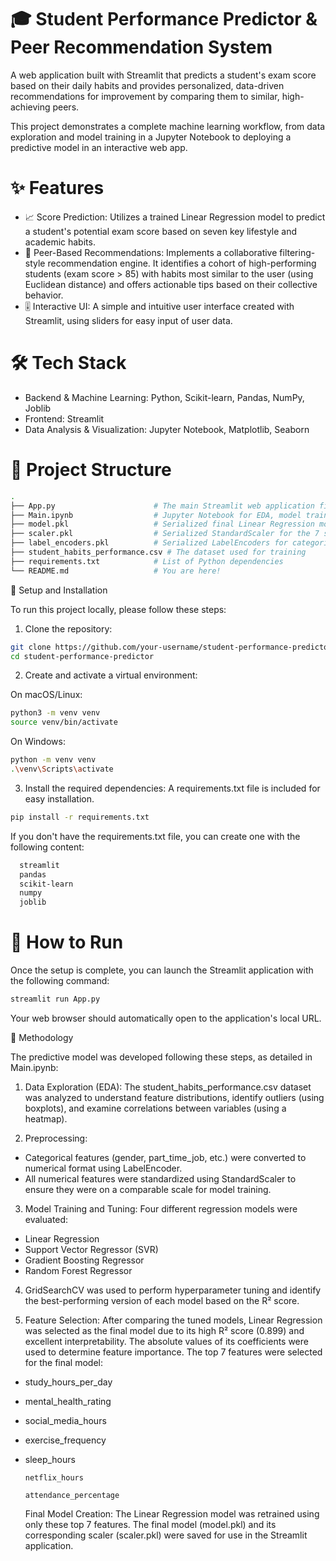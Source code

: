 # 🎓 Student Performance Predictor & Peer Recommendation System

A web application built with Streamlit that predicts a student's exam score based on their daily habits and provides personalized, data-driven recommendations for improvement by comparing them to similar, high-achieving peers.

This project demonstrates a complete machine learning workflow, from data exploration and model training in a Jupyter Notebook to deploying a predictive model in an interactive web app.

# ✨ Features

- 📈 Score Prediction: Utilizes a trained Linear Regression model to predict a student's potential exam score based on seven key lifestyle and academic habits.
- 👥 Peer-Based Recommendations: Implements a collaborative filtering-style recommendation engine. It identifies a cohort of high-performing students (exam score > 85) with habits most similar to the user (using Euclidean distance) and offers actionable tips based on their collective behavior.
- 🎚️ Interactive UI: A simple and intuitive user interface created with Streamlit, using sliders for easy input of user data.

# 🛠️ Tech Stack

- Backend & Machine Learning: Python, Scikit-learn, Pandas, NumPy, Joblib
- Frontend: Streamlit
- Data Analysis & Visualization: Jupyter Notebook, Matplotlib, Seaborn

# 📂 Project Structure

```bash
.
├── App.py                      # The main Streamlit web application file
├── Main.ipynb                  # Jupyter Notebook for EDA, model training, and evaluation
├── model.pkl                   # Serialized final Linear Regression model
├── scaler.pkl                  # Serialized StandardScaler for the 7 selected features
├── label_encoders.pkl          # Serialized LabelEncoders for categorical data transformation
├── student_habits_performance.csv # The dataset used for training
├── requirements.txt            # List of Python dependencies
└── README.md                   # You are here!
```

🔧 Setup and Installation

To run this project locally, please follow these steps:

1. Clone the repository:

  ```bash
  git clone https://github.com/your-username/student-performance-predictor.git
  cd student-performance-predictor
  ```
2. Create and activate a virtual environment:

  On macOS/Linux:
  ```bash
  python3 -m venv venv
  source venv/bin/activate
  ```
  On Windows:
  ```bash
  python -m venv venv
  .\venv\Scripts\activate
  ```
3. Install the required dependencies:
A requirements.txt file is included for easy installation.
  ```bash
  pip install -r requirements.txt
  ```

If you don't have the requirements.txt file, you can create one with the following content:
```bash
  streamlit
  pandas
  scikit-learn
  numpy
  joblib
```
# 🚀 How to Run

Once the setup is complete, you can launch the Streamlit application with the following command:
  ```bash
  streamlit run App.py
  ```

Your web browser should automatically open to the application's local URL.

🧠 Methodology

The predictive model was developed following these steps, as detailed in Main.ipynb:

1. Data Exploration (EDA): The student_habits_performance.csv dataset was analyzed to understand feature distributions, identify outliers (using boxplots), and examine correlations between variables (using a heatmap).

2. Preprocessing:

  - Categorical features (gender, part_time_job, etc.) were converted to numerical format using LabelEncoder.
  - All numerical features were standardized using StandardScaler to ensure they were on a comparable scale for model training.

3. Model Training and Tuning: Four different regression models were evaluated:

  - Linear Regression
  - Support Vector Regressor (SVR)
  - Gradient Boosting Regressor
  - Random Forest Regressor

4. GridSearchCV was used to perform hyperparameter tuning and identify the best-performing version of each model based on the R² score.

5. Feature Selection: After comparing the tuned models, Linear Regression was selected as the final model due to its high R² score (0.899) and excellent interpretability. The absolute values of its coefficients were used to determine feature importance. The top 7 features were selected for the final model:

  - study_hours_per_day
  - mental_health_rating
  - social_media_hours
  - exercise_frequency
  - sleep_hours

        netflix_hours

        attendance_percentage

    Final Model Creation: The Linear Regression model was retrained using only these top 7 features. The final model (model.pkl) and its corresponding scaler (scaler.pkl) were saved for use in the Streamlit application.
